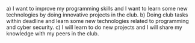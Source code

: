 a) I want to improve my programming skills and I want to learn some new technologies by doing innovative projects in the club.
b) Doing club tasks within deadline and learn some new technologies related to programming and cyber security.
c) I will learn to do new projects and I will share my knowledge with my peers in the club.
